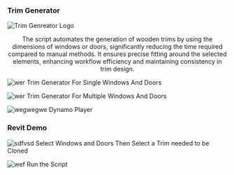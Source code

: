 ### Trim Generator
![Trim Genreator Logo](https://github.com/user-attachments/assets/c3da335f-baf2-4b42-9f58-d36db219a773)



<p align="center">
The script automates the generation of wooden trims by using the dimensions of windows or doors, significantly reducing the time required compared to manual methods. It ensures precise fitting around the selected elements, enhancing workflow efficiency and maintaining consistency in trim design.
</p>

![wer](https://github.com/user-attachments/assets/884ed4f4-5e3d-458f-aa91-e7b0df2820db)
Trim Generator For Single Windows And Doors 

![wer](https://github.com/user-attachments/assets/f7262819-6ae4-4a49-925d-546ddc616fa6)
Trim Generator For Multiple Windows And Doors




![wegwegwe](https://github.com/user-attachments/assets/f8bd04ea-c87a-4c77-ba66-1908f6fe70df)
Dynamo Player 



### Revit Demo
![sdfvsd](https://github.com/user-attachments/assets/505680fe-8643-4d28-b347-71a55b297f34)
Select Windows and Doors Then Select a Trim needed to be Cloned

![wef](https://github.com/user-attachments/assets/b70372f2-9747-46fb-8415-de1809f960f7)
Run the Script
